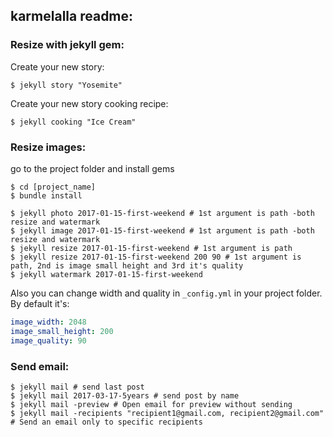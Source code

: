 ## karmelalla readme:

### Resize with jekyll gem:

Create your new story:

    $ jekyll story "Yosemite"

Create your new story cooking recipe:

    $ jekyll cooking "Ice Cream"

### Resize images:

go to the project folder and install gems
```
$ cd [project_name]
$ bundle install
```

```
$ jekyll photo 2017-01-15-first-weekend # 1st argument is path -both resize and watermark
$ jekyll image 2017-01-15-first-weekend # 1st argument is path -both resize and watermark
$ jekyll resize 2017-01-15-first-weekend # 1st argument is path
$ jekyll resize 2017-01-15-first-weekend 200 90 # 1st argument is path, 2nd is image small height and 3rd it's quality
$ jekyll watermark 2017-01-15-first-weekend
```

Also you can change width and quality in ```_config.yml``` in your project folder. By default it's:

```yml
image_width: 2048
image_small_height: 200
image_quality: 90
```

### Send email:

```
$ jekyll mail # send last post
$ jekyll mail 2017-03-17-5years # send post by name
$ jekyll mail -preview # Open email for preview without sending
$ jekyll mail -recipients "recipient1@gmail.com, recipient2@gmail.com" # Send an email only to specific recipients
```
